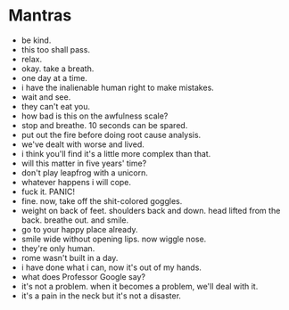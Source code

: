 # Mantras

- be kind.
- this too shall pass.
- relax.
- okay. take a breath.
- one day at a time.
- i have the inalienable human right to make mistakes.
- wait and see.
- they can't eat you.
- how bad is this on the awfulness scale?
- stop and breathe. 10 seconds can be spared.
- put out the fire before doing root cause analysis.
- we've dealt with worse and lived.
- i think you'll find it's a little more complex than that.
- will this matter in five years' time?
- don't play leapfrog with a unicorn.
- whatever happens i will cope.
- fuck it. PANIC!
- fine. now, take off the shit-colored goggles.
- weight on back of feet. shoulders back and down. head lifted from the back. breathe out. and smile.
- go to your happy place already.
- smile wide without opening lips. now wiggle nose.
- they're only human.
- rome wasn't built in a day.
- i have done what i can, now it's out of my hands.
- what does Professor Google say?
- it's not a problem. when it becomes a problem, we'll deal with it.
- it's a pain in the neck but it's not a disaster.
 